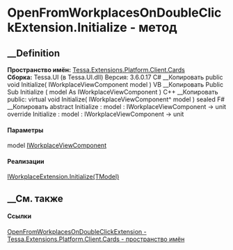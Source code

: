 # OpenFromWorkplacesOnDoubleClickExtension.Initialize - метод
##  __Definition
 **Пространство имён:**
[Tessa.Extensions.Platform.Client.Cards](N_Tessa_Extensions_Platform_Client_Cards.htm)  
 **Сборка:** Tessa.UI (в Tessa.UI.dll) Версия: 3.6.0.17
C# __Копировать
     public void Initialize(
    	IWorkplaceViewComponent model
    )
VB __Копировать
     Public Sub Initialize ( 
    	model As IWorkplaceViewComponent
    )
C++ __Копировать
     public:
    virtual void Initialize(
    	IWorkplaceViewComponent^ model
    ) sealed
F# __Копировать
     abstract Initialize : 
            model : IWorkplaceViewComponent -> unit 
    override Initialize : 
            model : IWorkplaceViewComponent -> unit 
#### Параметры
model [IWorkplaceViewComponent](T_Tessa_UI_Views_IWorkplaceViewComponent.htm)
#### Реализации
[IWorkplaceExtension<TModel>.Initialize(TModel)](M_Tessa_UI_Views_Extensions_IWorkplaceExtension_1_Initialize.htm)  
##  __См. также
#### Ссылки
[OpenFromWorkplacesOnDoubleClickExtension -
](T_Tessa_Extensions_Platform_Client_Cards_OpenFromWorkplacesOnDoubleClickExtension.htm)
[Tessa.Extensions.Platform.Client.Cards - пространство
имён](N_Tessa_Extensions_Platform_Client_Cards.htm)
